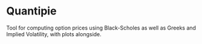 # Quantipie
Tool for computing option prices using Black-Scholes as well as Greeks and Implied Volatility, with plots alongside. 
